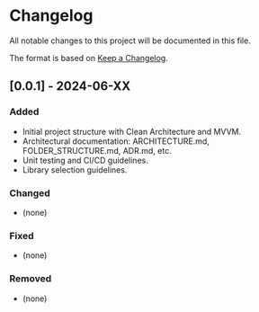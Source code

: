 # Changelog

All notable changes to this project will be documented in this file.

The format is based on [Keep a Changelog](https://keepachangelog.com/en/1.0.0/).

## [0.0.1] - 2024-06-XX

### Added

- Initial project structure with Clean Architecture and MVVM.
- Architectural documentation: ARCHITECTURE.md, FOLDER_STRUCTURE.md, ADR.md, etc.
- Unit testing and CI/CD guidelines.
- Library selection guidelines.

### Changed

- (none)

### Fixed

- (none)

### Removed

- (none)
